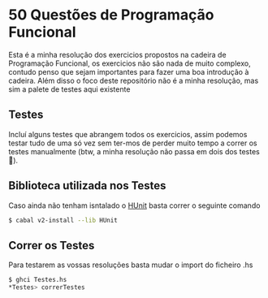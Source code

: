# 50 Questões de Programação Funcional

Esta é a minha resolução dos exercicios propostos na cadeira de Programação Funcional, os exercicios não são nada de muito complexo, contudo penso que sejam importantes para fazer uma boa introdução à cadeira. Além disso o foco deste repositório não é a minha resolução, mas sim a palete de testes aqui existente

## Testes

Incluí alguns testes que abrangem todos os exercicios, assim podemos testar tudo de uma só vez sem ter-mos de perder muito tempo a correr os testes manualmente (btw, a minha resolução não passa em dois dos testes :smiling_face_with_tear:).

## Biblioteca utilizada nos Testes

Caso ainda não tenham isntalado o [HUnit](https://hackage.haskell.org/package/HUnit) basta correr o seguinte comando

```bash
$ cabal v2-install --lib HUnit
```
## Correr os Testes

Para testarem as vossas resoluções basta mudar o import do ficheiro .hs

```bash
$ ghci Testes.hs
*Testes> correrTestes
```
